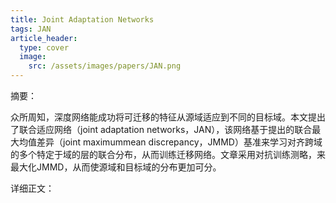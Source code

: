 ```yaml
---
title: Joint Adaptation Networks
tags: JAN
article_header:
  type: cover
  image:
    src: /assets/images/papers/JAN.png
---
```


摘要：

众所周知，深度网络能成功将可迁移的特征从源域适应到不同的目标域。本文提出了联合适应网络（joint adaptation networks，JAN），该网络基于提出的联合最大均值差异（joint maximummean discrepancy，JMMD）基准来学习对齐跨域的多个特定于域的层的联合分布，从而训练迁移网络。文章采用对抗训练测略，来最大化JMMD，从而使源域和目标域的分布更加可分。

详细正文：